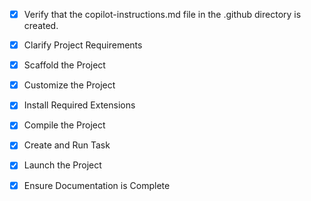 <!-- Use this file to provide workspace-specific custom instructions to Copilot. For more details, visit https://code.visualstudio.com/docs/copilot/copilot-customization#_use-a-githubcopilotinstructionsmd-file -->

- [x] Verify that the copilot-instructions.md file in the .github directory is created.

- [x] Clarify Project Requirements
<!-- React project with Tailwind CSS and React Router -->

- [x] Scaffold the Project
<!-- Project scaffolded with Vite + React template -->

- [x] Customize the Project
<!-- Added Tailwind CSS, React Router, created components and pages -->

- [x] Install Required Extensions
<!-- No specific extensions required for this project type -->

- [x] Compile the Project
<!-- Project compiles successfully -->

- [x] Create and Run Task
<!-- Development server task created and running -->

- [x] Launch the Project
<!-- Project is running at http://localhost:5173/ -->

- [x] Ensure Documentation is Complete
<!-- Documentation updated -->

<!-- Projeto React com Vite, Tailwind CSS e React Router -->
